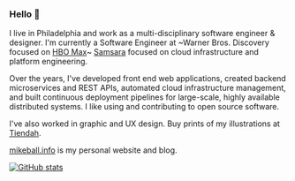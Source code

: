 ### Hello 👋

I live in Philadelphia and work as a multi-disciplinary software engineer &
designer. I'm currently a Software Engineer at ~Warner Bros. Discovery
focused on [HBO Max](https://www.hbomax.com/)~ [Samsara](https://samsara.com)
focused on cloud infrastructure and platform engineering.

Over the years, I've developed front end web applications, created backend
microservices and REST APIs, automated cloud infrastructure management, and
built continuous deployment pipelines for large-scale, highly available
distributed systems. I like using and contributing to open source software.

I've also worked in graphic and UX design. Buy prints of my illustrations at
[Tiendah](https://tiendah.bigcartel.com).

[mikeball.info](http://mikeball.info) is my personal website and blog.

[![GitHub stats](https://mikeball.info/mdb/svg/mdb.svg)](https://github-readme-stats.vercel.app)
